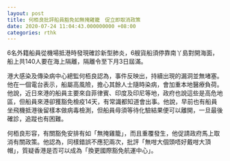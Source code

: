 ```yaml
---
layout: post
title: 何栢良批評船員豁免如無掩雞籠　促立即取消政策
date: 2020-07-24 11:04:43.000000000 +08:00
categories: rthk
---
```


6名外籍船員從機場抵港時發現確診新型肺炎，6艘貨船須停靠南丫島對開海面，船上共140人要在海上隔離，隔離令至下月3日屆滿。

港大感染及傳染病中心總監何栢良認為，事件反映出，持續出現的漏洞並無堵塞。  他在一個電台表示，船屬高風險，擔心其餘人士隨時染病，會加重本地醫療負荷。他說，近日來港的船員主要來自菲律賓、印度及印尼等地，政府也說這些是高危地區，但船員來港卻獲豁免檢疫14天，有常識都知道會出事。他說，早前也有船員坐飛機抵港後留樣本做病毒檢測，但船員毋須等待化驗結果便可以離開，一旦最後確診，追蹤也有困難。

何栢良形容，有關豁免安排有如「無掩雞籠」，而且重覆發生，他促請政府馬上取消有關政策。他認為，同樣錯誤不應犯兩次，批評「無咁大個頭唔好戴咁大頂帽」，質疑香港是否可以成為「換更國際豁免航運中心」。
